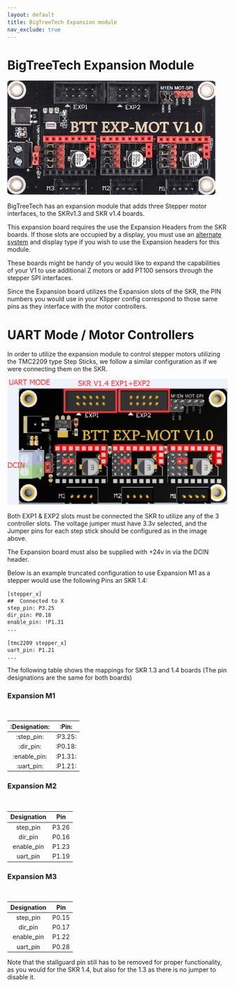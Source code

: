 ```yaml
---
layout: default
title: BigTreeTech Expansion module
nav_exclude: true
---
```


# BigTreeTech Expansion Module

![](./images/PhysicalDevice.jpg)

BigTreeTech has an expansion module that adds three Stepper motor interfaces, to the SKRv1.3 and SKR v1.4 boards.

This expansion board requires the use the Expansion Headers from the SKR boards. If those slots are occupied by a display, you must use an [alternate system](https://github.com/jordanruthe/KlipperScreen) and display type if you wish to use the Expansion headers for this module.

These boards might be handy of you would like to expand the capabilities of your V1 to use additional Z motors or add PT100 sensors through the stepper SPI interfaces.

Since the Expansion board utilizes the Expansion slots of the SKR, the PIN numbers you would use in your Klipper config correspond to those same pins as they interface with the motor controllers.

# UART Mode / Motor Controllers
In order to utilize the expansion module to control stepper motors utilizing the TMC2209 type Step Sticks, we follow a similar configuration as if we were connecting them on the SKR.

![](./images/UARTmode.jpg)

Both EXP1 & EXP2 slots must be connected the SKR to utilize any of the 3 controller slots.  The voltage jumper must have 3.3v selected, and the Jumper pins for each step stick should be configured as in the image above.

The Expansion board must also be supplied with +24v in via the DCIN header.

Below is an example truncated configuration to use Expansion M1 as a stepper would use the following Pins an SKR 1.4:

```
[stepper_x]
##	Connected to X
step_pin: P3.25
dir_pin: P0.18
enable_pin: !P1.31
...

[tmc2209 stepper_x]
uart_pin: P1.21
...
```

The following table shows the mappings for SKR 1.3 and 1.4 boards (The pin designations are the same for both boards)

 ### Expansion M1
<span> <br /> </span>

| :Designation: | :Pin: |
|:-----------: | :---: |
|:step_pin:    | :P3.25: |
|:dir_pin:     | :P0.18: |
|:enable_pin:  | :P1.31: |
|:uart_pin:    | :P1.21: |

 ### Expansion M2
<span> <br /> </span>

| Designation | Pin |
| :-----------: | :---: |
| step_pin    | P3.26 |
| dir_pin     | P0.16 |
| enable_pin  | P1.23 |
| uart_pin    | P1.19 |

 ### Expansion M3
<span> <br /> </span>

| Designation | Pin |
| :-----------: | :---: |
| step_pin    | P0.15 |
| dir_pin     | P0.17 |
| enable_pin  | P1.22 |
| uart_pin    | P0.28 |

Note that the stallguard pin still has to be removed for proper functionality, as you would for the SKR 1.4, but also for the 1.3 as there is no jumper to disable it.
